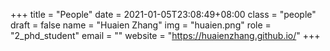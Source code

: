 +++
title = "People"
date = 2021-01-05T23:08:49+08:00
class = "people"
draft = false
name = "Huaien Zhang"
img = "huaien.png"
role = "2_phd_student"
email = ""
website = "https://huaienzhang.github.io/"
+++